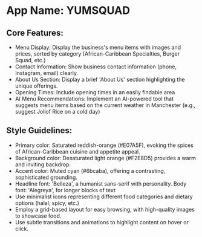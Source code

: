 # **App Name**: YUMSQUAD

## Core Features:

- Menu Display: Display the business's menu items with images and prices, sorted by category (African-Caribbean Specialties, Burger Squad, etc.)
- Contact Information: Show business contact information (phone, Instagram, email) clearly.
- About Us Section: Display a brief 'About Us' section highlighting the unique offerings.
- Opening Times: Include opening times in an easily findable area
- AI Menu Recommendations: Implement an AI-powered tool that suggests menu items based on the current weather in Manchester (e.g., suggest Jollof Rice on a cold day)

## Style Guidelines:

- Primary color: Saturated reddish-orange (#E07A5F), evoking the spices of African-Caribbean cuisine and appetite appeal.
- Background color: Desaturated light orange (#F2E8D5) provides a warm and inviting backdrop.
- Accent color: Muted cyan (#6bcaba), offering a contrasting, sophisticated grounding.
- Headline font: 'Belleza', a humanist sans-serif with personality. Body font: 'Alegreya', for longer blocks of text
- Use minimalist icons representing different food categories and dietary options (halal, spicy, etc.)
- Employ a grid-based layout for easy browsing, with high-quality images to showcase food.
- Use subtle transitions and animations to highlight content on hover or click.